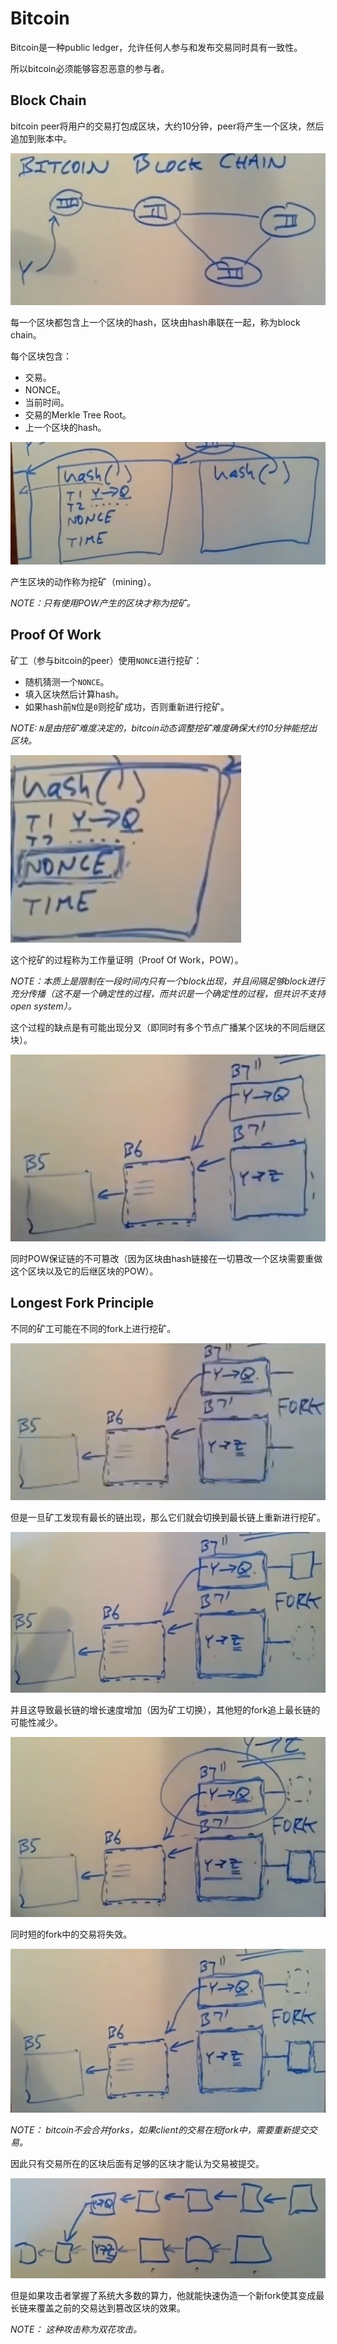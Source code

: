 # Bitcoin

Bitcoin是一种public ledger，允许任何人参与和发布交易同时具有一致性。

所以bitcoin必须能够容忍恶意的参与者。

## Block Chain

bitcoin peer将用户的交易打包成区块，大约10分钟，peer将产生一个区块，然后追加到账本中。

![F1](./F1.png)

每一个区块都包含上一个区块的hash，区块由hash串联在一起，称为block chain。

每个区块包含：
* 交易。
* NONCE。
* 当前时间。
* 交易的Merkle Tree Root。
* 上一个区块的hash。

![F2](./F2.png)

产生区块的动作称为挖矿（mining）。

*NOTE：只有使用POW产生的区块才称为挖矿。*

## Proof Of Work

矿工（参与bitcoin的peer）使用`NONCE`进行挖矿：
* 随机猜测一个`NONCE`。
* 填入区块然后计算hash。
* 如果hash前`N`位是`0`则挖矿成功，否则重新进行挖矿。

*NOTE: `N`是由挖矿难度决定的，bitcoin动态调整挖矿难度确保大约10分钟能挖出区块。*

![F3](./F3.png)

这个挖矿的过程称为工作量证明（Proof Of Work，POW）。

*NOTE：本质上是限制在一段时间内只有一个block出现，并且间隔足够block进行充分传播（这不是一个确定性的过程，而共识是一个确定性的过程，但共识不支持open system）。*

这个过程的缺点是有可能出现分叉（即同时有多个节点广播某个区块的不同后继区块）。

![F4](./F4.png)

同时POW保证链的不可篡改（因为区块由hash链接在一切篡改一个区块需要重做这个区块以及它的后继区块的POW）。

## Longest Fork Principle

不同的矿工可能在不同的fork上进行挖矿。

![F5](./F5.png)

但是一旦矿工发现有最长的链出现，那么它们就会切换到最长链上重新进行挖矿。

![F6](./F6.png)

并且这导致最长链的增长速度增加（因为矿工切换），其他短的fork追上最长链的可能性减少。

![F8](./F8.png)

同时短的fork中的交易将失效。

![F7](./F7.png)

*NOTE： bitcoin不会合并forks，如果client的交易在短fork中，需要重新提交交易。*

因此只有交易所在的区块后面有足够的区块才能认为交易被提交。

![F9](./F9.png)

但是如果攻击者掌握了系统大多数的算力，他就能快速伪造一个新fork使其变成最长链来覆盖之前的交易达到篡改区块的效果。

*NOTE： 这种攻击称为双花攻击。*